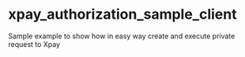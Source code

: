 # xpay_authorization_sample_client
Sample example to show how in easy way create and execute private request to Xpay
